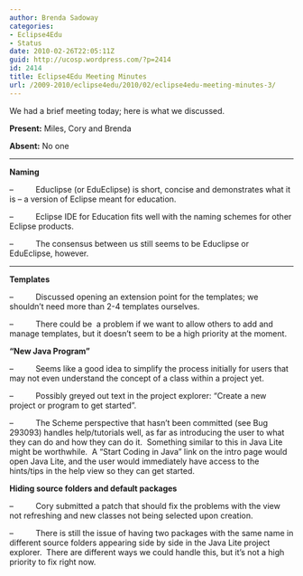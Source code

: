 ```yaml
---
author: Brenda Sadoway
categories:
- Eclipse4Edu
- Status
date: 2010-02-26T22:05:11Z
guid: http://ucosp.wordpress.com/?p=2414
id: 2414
title: Eclipse4Edu Meeting Minutes
url: /2009-2010/eclipse4edu/2010/02/eclipse4edu-meeting-minutes-3/
---
```


We had a brief meeting today; here is what we discussed.

**Present:** Miles, Cory and Brenda

**Absent:** No one

 ****

**Naming**

&#8211;          Educlipse (or EduEclipse) is short, concise and demonstrates what it is – a version of Eclipse meant for education.

&#8211;          Eclipse IDE for Education fits well with the naming schemes for other Eclipse products.

&#8211;          The consensus between us still seems to be Educlipse or EduEclipse, however.

 ****

**Templates**

&#8211;          Discussed opening an extension point for the templates; we shouldn’t need more than 2-4 templates ourselves.

&#8211;          There could be  a problem if we want to allow others to add and manage templates, but it doesn’t seem to be a high priority at the moment.

**“New Java Program”**

&#8211;          Seems like a good idea to simplify the process initially for users that may not even understand the concept of a class within a project yet.

&#8211;          Possibly greyed out text in the project explorer: “Create a new project or program to get started”.

&#8211;          The Scheme perspective that hasn’t been committed (see Bug 293093) handles help/tutorials well, as far as introducing the user to what they can do and how they can do it.  Something similar to this in Java Lite might be worthwhile.  A “Start Coding in Java” link on the intro page would open Java Lite, and the user would immediately have access to the hints/tips in the help view so they can get started.

**Hiding source folders and default packages**

&#8211;          Cory submitted a patch that should fix the problems with the view not refreshing and new classes not being selected upon creation.

&#8211;          There is still the issue of having two packages with the same name in different source folders appearing side by side in the Java Lite project explorer.  There are different ways we could handle this, but it’s not a high priority to fix right now.